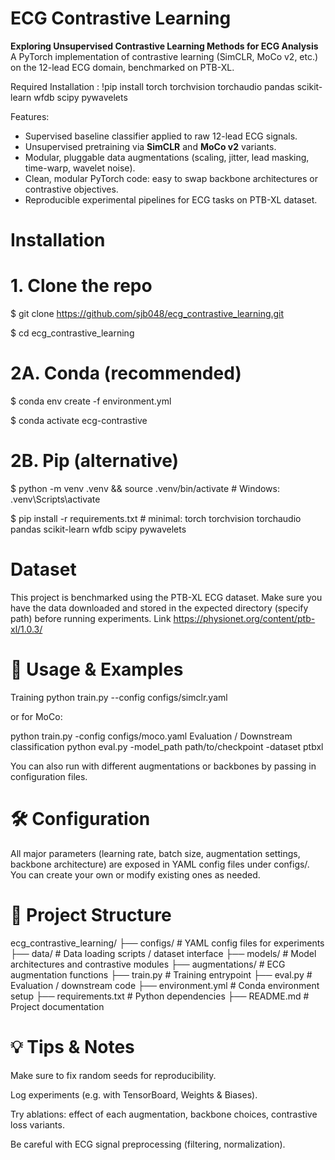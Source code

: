 
# ECG Contrastive Learning

**Exploring Unsupervised Contrastive Learning Methods for ECG Analysis**  
A PyTorch implementation of contrastive learning (SimCLR, MoCo v2, etc.) on the 12-lead ECG domain, benchmarked on PTB-XL.


Required Installation :
!pip install torch torchvision torchaudio pandas scikit-learn wfdb scipy pywavelets



Features: 

- Supervised baseline classifier applied to raw 12-lead ECG signals.  
- Unsupervised pretraining via **SimCLR** and **MoCo v2** variants.  
- Modular, pluggable data augmentations (scaling, jitter, lead masking, time-warp, wavelet noise).  
- Clean, modular PyTorch code: easy to swap backbone architectures or contrastive objectives.  
- Reproducible experimental pipelines for ECG tasks on PTB-XL dataset.

# Installation

# 1. Clone the repo
$ git clone https://github.com/sjb048/ecg_contrastive_learning.git

$ cd ecg_contrastive_learning

# 2A. Conda (recommended)
$ conda env create -f environment.yml

$ conda activate ecg-contrastive

# 2B. Pip (alternative)
$ python -m venv .venv && source .venv/bin/activate   # Windows: .venv\Scripts\activate

$ pip install -r requirements.txt  # minimal: torch torchvision torchaudio pandas scikit-learn wfdb scipy pywavelets

 # Dataset

This project is benchmarked using the PTB-XL ECG dataset.
Make sure you have the data downloaded and stored in the expected directory (specify path) before running experiments.
Link https://physionet.org/content/ptb-xl/1.0.3/

# 🧪 Usage & Examples
Training
python train.py --config configs/simclr.yaml

or for MoCo:

python train.py -config configs/moco.yaml
Evaluation / Downstream classification
python eval.py -model_path path/to/checkpoint -dataset ptbxl

You can also run with different augmentations or backbones by passing in configuration files.
# 🛠️ Configuration
All major parameters (learning rate, batch size, augmentation settings, backbone architecture) are exposed in YAML config files under configs/.
You can create your own or modify existing ones as needed.

# 🧩 Project Structure
ecg_contrastive_learning/
├── configs/ # YAML config files for experiments
├── data/ # Data loading scripts / dataset interface
├── models/ # Model architectures and contrastive modules
├── augmentations/ # ECG augmentation functions
├── train.py # Training entrypoint
├── eval.py # Evaluation / downstream code
├── environment.yml # Conda environment setup
├── requirements.txt # Python dependencies
├── README.md # Project documentation

# 💡 Tips & Notes

Make sure to fix random seeds for reproducibility.

Log experiments (e.g. with TensorBoard, Weights & Biases).

Try ablations: effect of each augmentation, backbone choices, contrastive loss variants.

Be careful with ECG signal preprocessing (filtering, normalization).